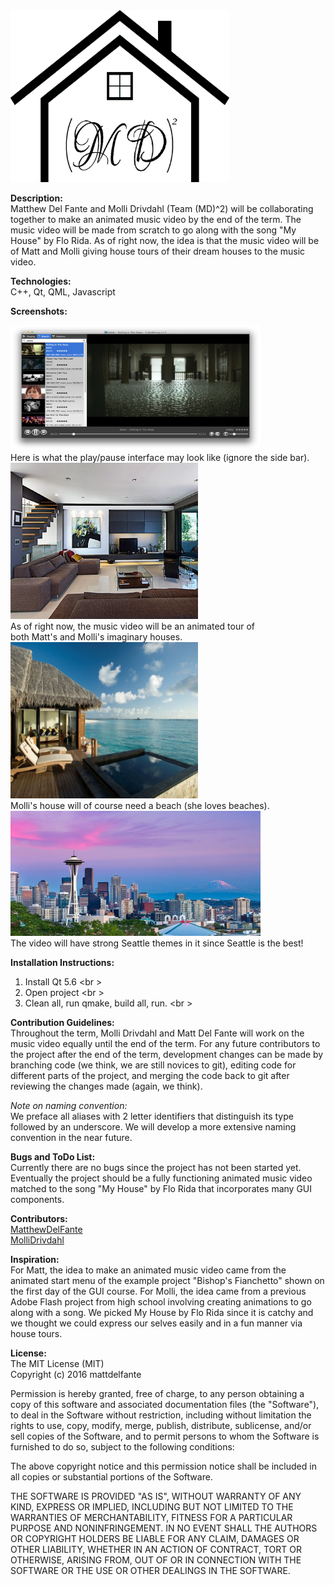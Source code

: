 <img src="/Images/Logo.png" width="350" height="275">

<b>Description:</b><br />
Matthew Del Fante and Molli Drivdahl (Team (MD)^2) will be collaborating together to make an animated music video by the end of the term. The music video will be made from scratch to go along with the song "My House" by Flo Rida. As of right now, the idea is that the music video will be of Matt and Molli giving house tours of their dream houses to the music video.

<b>Technologies:</b><br />
C++, Qt, QML, Javascript <br />

<b>Screenshots:</b>

<img src= "/Images/MediaPlayer.png" width="400" height="200">
<br />
Here is what the play/pause interface may look like (ignore the side bar).<br />

<img src= "/Images/EpensiveLivingRoom.jpg" width="300" height="250">
<br />
As of right now, the music video will be an animated tour of<br />both 
Matt's and Molli's imaginary houses.<br />

<img src= "/Images/MolliBeachHouse.jpg" width="300" height="250">
<br />
Molli's house will of course need a beach (she loves beaches).<br />

<img src= "/Images/Seattle.jpg" width="400" height="200">
<br />
The video will have strong Seattle themes in it since Seattle is the best!<br />

<b>Installation Instructions:</b><br />
1.  Install Qt 5.6 <br \>
2.  Open project <br \>
3.  Clean all, run qmake, build all, run. <br \>

<b>Contribution Guidelines:</b><br />
Throughout the term, Molli Drivdahl and Matt Del Fante will work on the music video equally until the end of the term. For any future contributors to the project after the end of the term, development changes can be made by branching code (we think, we are still novices to git), editing code for different parts of the project, and merging the code back to git after reviewing the changes made (again, we think).

<i>Note on naming convention:</i><br />
We preface all aliases with 2 letter identifiers that distinguish its type followed by an underscore.
We will develop a more extensive naming convention in the near future.

<b>Bugs and ToDo List:</b><br />
Currently there are no bugs since the project has not been started yet.<br />
Eventually the project should be a fully functioning animated music video matched to the song "My House" by Flo Rida that incorporates many GUI components.<br />

<b>Contributors:</b><br />
[MatthewDelFante](https://github.com/mattdelfante)<br />
[MolliDrivdahl](https://github.com/mollidrivdahl)<br />

<b>Inspiration:</b><br />
For Matt, the idea to make an animated music video came from the animated start menu of the example project "Bishop's Fianchetto" shown on the first day of the GUI course. For Molli, the idea came from a previous Adobe Flash project from high school involving creating animations to go along with a song. We picked My House by Flo Rida since it is catchy and we thought we could express our selves easily and in a fun manner via house tours.<br />

<b>License:</b><br />
The MIT License (MIT)<br />
Copyright (c) 2016 mattdelfante<br />

Permission is hereby granted, free of charge, to any person obtaining a copy
of this software and associated documentation files (the "Software"), to deal
in the Software without restriction, including without limitation the rights
to use, copy, modify, merge, publish, distribute, sublicense, and/or sell
copies of the Software, and to permit persons to whom the Software is
furnished to do so, subject to the following conditions:<br />

The above copyright notice and this permission notice shall be included in all
copies or substantial portions of the Software.<br />

THE SOFTWARE IS PROVIDED "AS IS", WITHOUT WARRANTY OF ANY KIND, EXPRESS OR
IMPLIED, INCLUDING BUT NOT LIMITED TO THE WARRANTIES OF MERCHANTABILITY,
FITNESS FOR A PARTICULAR PURPOSE AND NONINFRINGEMENT. IN NO EVENT SHALL THE
AUTHORS OR COPYRIGHT HOLDERS BE LIABLE FOR ANY CLAIM, DAMAGES OR OTHER
LIABILITY, WHETHER IN AN ACTION OF CONTRACT, TORT OR OTHERWISE, ARISING FROM,
OUT OF OR IN CONNECTION WITH THE SOFTWARE OR THE USE OR OTHER DEALINGS IN THE
SOFTWARE.<br />
